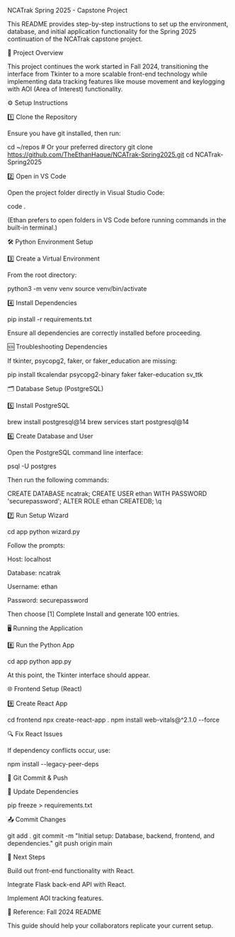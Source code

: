 NCATrak Spring 2025 - Capstone Project

This README provides step-by-step instructions to set up the environment, database, and initial application functionality for the Spring 2025 continuation of the NCATrak capstone project.

📖 Project Overview

This project continues the work started in Fall 2024, transitioning the interface from Tkinter to a more scalable front-end technology while implementing data tracking features like mouse movement and keylogging with AOI (Area of Interest) functionality.

⚙️ Setup Instructions

1️⃣ Clone the Repository

Ensure you have git installed, then run:

cd ~/repos  # Or your preferred directory
git clone https://github.com/TheEthanHaque/NCATrak-Spring2025.git
cd NCATrak-Spring2025

2️⃣ Open in VS Code

Open the project folder directly in Visual Studio Code:

code .

(Ethan prefers to open folders in VS Code before running commands in the built-in terminal.)

🛠️ Python Environment Setup

3️⃣ Create a Virtual Environment

From the root directory:

python3 -m venv venv
source venv/bin/activate

4️⃣ Install Dependencies

pip install -r requirements.txt

Ensure all dependencies are correctly installed before proceeding.

🆘 Troubleshooting Dependencies

If tkinter, psycopg2, faker, or faker_education are missing:

pip install tkcalendar psycopg2-binary faker faker-education sv_ttk

🗂️ Database Setup (PostgreSQL)

5️⃣ Install PostgreSQL

brew install postgresql@14
brew services start postgresql@14

6️⃣ Create Database and User

Open the PostgreSQL command line interface:

psql -U postgres

Then run the following commands:

CREATE DATABASE ncatrak;
CREATE USER ethan WITH PASSWORD 'securepassword';
ALTER ROLE ethan CREATEDB;
\q

7️⃣ Run Setup Wizard

cd app
python wizard.py

Follow the prompts:

Host: localhost

Database: ncatrak

Username: ethan

Password: securepassword

Then choose [1] Complete Install and generate 100 entries.

🖥️ Running the Application

8️⃣ Run the Python App

cd app
python app.py

At this point, the Tkinter interface should appear.

🌐 Frontend Setup (React)

9️⃣ Create React App

cd frontend
npx create-react-app .
npm install web-vitals@^2.1.0 --force

🔍 Fix React Issues

If dependency conflicts occur, use:

npm install --legacy-peer-deps

🔔 Git Commit & Push

🔄 Update Dependencies

pip freeze > requirements.txt

📤 Commit Changes

git add .
git commit -m "Initial setup: Database, backend, frontend, and dependencies."
git push origin main

🚧 Next Steps

Build out front-end functionality with React.

Integrate Flask back-end API with React.

Implement AOI tracking features.

🔗 Reference: Fall 2024 README

This guide should help your collaborators replicate your current setup.

